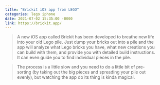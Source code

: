 ```yaml
---
title: "Brickit iOS app from LEGO"
categories: lego iphone
date: 2021-07-02 15:35:00 -0000
link: https://brickit.app/
---
```

> A new iOS app called Brickit has been developed to breathe new life into your old Lego pile. Just dump your bricks out into a pile and the app will analyze what Lego bricks you have, what new creations you can build with them, and provide you with detailed build instructions. It can even guide you to find individual pieces in the pile.

> The process is a little slow and you need to do a little bit of pre-sorting (by taking out the big pieces and spreading your pile out evenly), but watching the app do its thing is kinda magical.